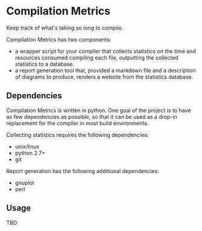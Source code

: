 # Compilation Metrics
Keep track of what's taking so long to compile.

Compilation Metrics has two components: 
* a wrapper script for your compiler that collects statistics on the time and
  resources consumed compiling each file, outputting the collected statistics
  to a database.
* a report generation tool that, provided a markdown file and a description of
  diagrams to produce, renders a website from the statistics database.

## Dependencies
Compilation Metrics is written in python. One goal of the project is to have
as few dependencies as possible, so that it can be used as a drop-in 
replacement for the compiler in most build environments.

Collecting statistics requires the following dependencies:
* unix/linux
* python 2.7+
* git

Report generation has the following additional dependencies:
* gnuplot
* perl

## Usage
TBD